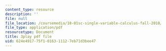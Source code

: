 ```yaml
---
content_type: resource
description: ''
file: null
file_location: /coursemedia/18-01sc-single-variable-calculus-fall-2010/624e491775f1016311127eb71d3bee47_--lPz7VFnKI.pdf
file_type: application/pdf
resourcetype: Document
title: 3play pdf file
uid: 624e4917-75f1-0163-1112-7eb71d3bee47
---
```

